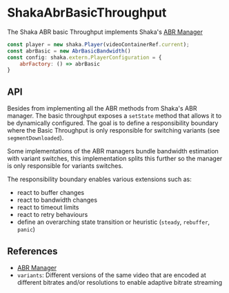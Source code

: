 # ShakaAbrBasicThroughput

The Shaka ABR basic Throughput implements Shaka's [ABR Manager](https://shaka-player-demo.appspot.com/docs/api/tutorial-config.html#:~:text=abrfactory%3A%20function)

```js
const player = new shaka.Player(videoContainerRef.current);
const abrBasic = new AbrBasicBandwidth()
const config: shaka.extern.PlayerConfiguration = {
    abrFactory: () => abrBasic
}
```

## API
Besides from implementing all the ABR methods from Shaka's ABR manager. The basic throughput exposes a `setState` method that allows it to be dynamically configured.
The goal is to define a responsibility boundary where the Basic Throughput is only responsible for switching variants (see `segmentDownloaded`).

Some implementations of the ABR managers bundle bandwidth estimation with variant switches, this implementation splits this further so the manager is only responsible for variants switches.

The responsibility boundary enables various extensions such as:
- react to buffer changes
- react to bandwidth changes
- react to timeout limits
- react to retry behaviours
- define an overarching state transition or heuristic (`steady`, `rebuffer`, `panic`)

## References

- [ABR Manager](https://shaka-player-demo.appspot.com/docs/api/shaka.extern.AbrManager.html)
- `variants`: Different versions of the same video that are encoded at different bitrates and/or resolutions to enable adaptive bitrate streaming

